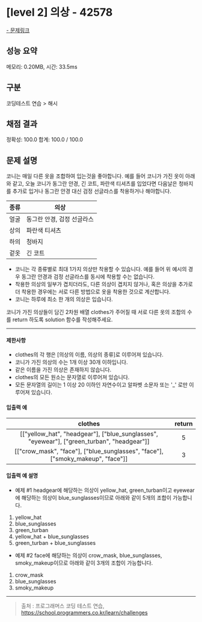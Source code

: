 # [level 2] 의상 - 42578

<a href="https://school.programmers.co.kr/learn/courses/30/lessons/42578">- 문제링크</a>

## 성능 요약

메모리: 0.20MB, 시간: 33.5ms

## 구분

코딩테스트 연습 > 해시

## 채점 결과

정확성: 100.0
합계: 100.0 / 100.0

## 문제 설명

코니는 매일 다른 옷을 조합하여 입는것을 좋아합니다.
예를 들어 코니가 가진 옷이 아래와 같고, 오늘 코니가 동그란 안경, 긴 코트, 파란색 티셔츠를 입었다면 다음날은 청바지를 추가로 입거나 동그란 안경 대신 검정 선글라스를 착용하거나 해야합니다.

| **종류** | **의상**                   |
| -------- | -------------------------- |
| 얼굴     | 동그란 안경, 검정 선글라스 |
| 상의     | 파란색 티셔츠              |
| 하의     | 청바지                     |
| 겉옷     | 긴 코트                    |

- 코니는 각 종류별로 최대 1가지 의상만 착용할 수 있습니다. 예를 들어 위 예시의 경우 동그란 안경과 검정 선글라스를 동시에 착용할 수는 없습니다.
- 착용한 의상의 일부가 겹치더라도, 다른 의상이 겹치지 않거나, 혹은 의상을 추가로 더 착용한 경우에는 서로 다른 방법으로 옷을 착용한 것으로 계산합니다.
- 코니는 하루에 최소 한 개의 의상은 입습니다.

코니가 가진 의상들이 담긴 2차원 배열 clothes가 주어질 때 서로 다른 옷의 조합의 수를 return 하도록 solution 함수를 작성해주세요.

---

#### 제한사항

- clothes의 각 행은 [의상의 이름, 의상의 종류]로 이루어져 있습니다.
- 코니가 가진 의상의 수는 1개 이상 30개 이하입니다.
- 같은 이름을 가진 의상은 존재하지 않습니다.
- clothes의 모든 원소는 문자열로 이루어져 있습니다.
- 모든 문자열의 길이는 1 이상 20 이하인 자연수이고 알파벳 소문자 또는 '\_' 로만 이루어져 있습니다.

#### 입출력 예

|                                        **clothes**                                         | **return** |
| :----------------------------------------------------------------------------------------: | :--------: |
| [["yellow_hat", "headgear"], ["blue_sunglasses", "eyewear"], ["green_turban", "headgear"]] |     5      |
|       [["crow_mask", "face"], ["blue_sunglasses", "face"], ["smoky_makeup", "face"]]       |     3      |

#### 입출력 예 설명

- 예제 #1
  headgear에 해당하는 의상이 yellow_hat, green_turban이고 eyewear에 해당하는 의상이 blue_sunglasses이므로 아래와 같이 5개의 조합이 가능합니다.

1. yellow_hat
2. blue_sunglasses
3. green_turban
4. yellow_hat + blue_sunglasses
5. green_turban + blue_sunglasses

- 예제 #2
  face에 해당하는 의상이 crow_mask, blue_sunglasses, smoky_makeup이므로 아래와 같이 3개의 조합이 가능합니다.

1. crow_mask
2. blue_sunglasses
3. smoky_makeup

---

> 출처 : 프로그래머스 코딩 테스트 연습, <https://school.programmers.co.kr/learn/challenges>
